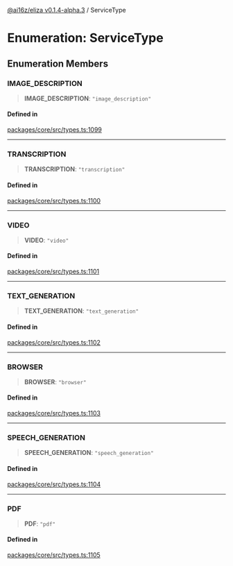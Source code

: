 [@ai16z/eliza v0.1.4-alpha.3](../index.md) / ServiceType

# Enumeration: ServiceType

## Enumeration Members

### IMAGE\_DESCRIPTION

> **IMAGE\_DESCRIPTION**: `"image_description"`

#### Defined in

[packages/core/src/types.ts:1099](https://github.com/Ungate-Ai/chitti/blob/main/packages/core/src/types.ts#L1099)

***

### TRANSCRIPTION

> **TRANSCRIPTION**: `"transcription"`

#### Defined in

[packages/core/src/types.ts:1100](https://github.com/Ungate-Ai/chitti/blob/main/packages/core/src/types.ts#L1100)

***

### VIDEO

> **VIDEO**: `"video"`

#### Defined in

[packages/core/src/types.ts:1101](https://github.com/Ungate-Ai/chitti/blob/main/packages/core/src/types.ts#L1101)

***

### TEXT\_GENERATION

> **TEXT\_GENERATION**: `"text_generation"`

#### Defined in

[packages/core/src/types.ts:1102](https://github.com/Ungate-Ai/chitti/blob/main/packages/core/src/types.ts#L1102)

***

### BROWSER

> **BROWSER**: `"browser"`

#### Defined in

[packages/core/src/types.ts:1103](https://github.com/Ungate-Ai/chitti/blob/main/packages/core/src/types.ts#L1103)

***

### SPEECH\_GENERATION

> **SPEECH\_GENERATION**: `"speech_generation"`

#### Defined in

[packages/core/src/types.ts:1104](https://github.com/Ungate-Ai/chitti/blob/main/packages/core/src/types.ts#L1104)

***

### PDF

> **PDF**: `"pdf"`

#### Defined in

[packages/core/src/types.ts:1105](https://github.com/Ungate-Ai/chitti/blob/main/packages/core/src/types.ts#L1105)
